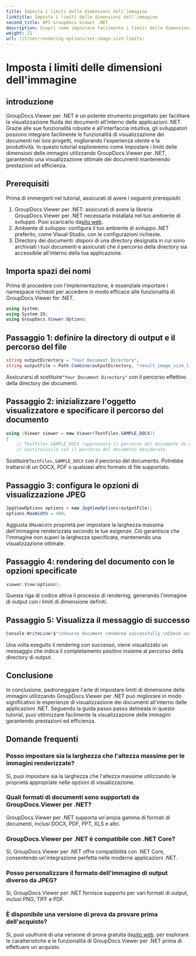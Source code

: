 ```yaml
---
title: Imposta i limiti delle dimensioni dell'immagine
linktitle: Imposta i limiti delle dimensioni dell'immagine
second_title: API GroupDocs.Viewer .NET
description: Scopri come impostare facilmente i limiti delle dimensioni delle immagini nelle applicazioni .NET utilizzando GroupDocs.Viewer per .NET, migliorando le esperienze di visualizzazione dei documenti.
weight: 21
url: /it/net/rendering-options/set-image-size-limits/
---
```


# Imposta i limiti delle dimensioni dell'immagine

## introduzione
GroupDocs.Viewer per .NET è un potente strumento progettato per facilitare la visualizzazione fluida dei documenti all'interno delle applicazioni .NET. Grazie alle sue funzionalità robuste e all'interfaccia intuitiva, gli sviluppatori possono integrare facilmente le funzionalità di visualizzazione dei documenti nei loro progetti, migliorando l'esperienza utente e la produttività. In questo tutorial esploreremo come impostare i limiti delle dimensioni delle immagini utilizzando GroupDocs.Viewer per .NET, garantendo una visualizzazione ottimale dei documenti mantenendo prestazioni ed efficienza.
## Prerequisiti
Prima di immergerti nel tutorial, assicurati di avere i seguenti prerequisiti:
1.  GroupDocs.Viewer per .NET: assicurati di avere la libreria GroupDocs.Viewer per .NET necessaria installata nel tuo ambiente di sviluppo. Puoi scaricarlo da[sito web](https://releases.groupdocs.com/viewer/net/).
2. Ambiente di sviluppo: configura il tuo ambiente di sviluppo .NET preferito, come Visual Studio, con le configurazioni richieste.
3. Directory dei documenti: disponi di una directory designata in cui sono archiviati i tuoi documenti e assicurati che il percorso della directory sia accessibile all'interno della tua applicazione.

## Importa spazi dei nomi
Prima di procedere con l'implementazione, è essenziale importare i namespace richiesti per accedere in modo efficace alle funzionalità di GroupDocs.Viewer for .NET.
```csharp
using System;
using System.IO;
using GroupDocs.Viewer.Options;
```
## Passaggio 1: definire la directory di output e il percorso del file
```csharp
string outputDirectory = "Your Document Directory";
string outputFile = Path.Combine(outputDirectory, "result_image_size_limit.jpg");
```
 Assicurarsi di sostituire`"Your Document Directory"` con il percorso effettivo della directory dei documenti.
## Passaggio 2: inizializzare l'oggetto visualizzatore e specificare il percorso del documento
```csharp
using (Viewer viewer = new Viewer(TestFiles.SAMPLE_DOCX))
{
    // TestFiles.SAMPLE_DOCX rappresenta il percorso del documento di esempio.
    // Sostituiscilo con il percorso del documento desiderato.
```
 Sostituire`TestFiles.SAMPLE_DOCX` con il percorso del documento. Potrebbe trattarsi di un DOCX, PDF o qualsiasi altro formato di file supportato.
## Passaggio 3: configura le opzioni di visualizzazione JPEG
```csharp
JpgViewOptions options = new JpgViewOptions(outputFile);
options.MaxWidth = 400;
```
 Aggiusta il`MaxWidth` proprietà per impostare la larghezza massima dell'immagine renderizzata secondo le tue esigenze. Ciò garantisce che l'immagine non superi la larghezza specificata, mantenendo una visualizzazione ottimale.
## Passaggio 4: rendering del documento con le opzioni specificate
```csharp
viewer.View(options);
```
Questa riga di codice attiva il processo di rendering, generando l'immagine di output con i limiti di dimensione definiti.
## Passaggio 5: Visualizza il messaggio di successo
```csharp
Console.WriteLine($"\nSource document rendered successfully.\nCheck output in {outputDirectory}.");
```
Una volta eseguito il rendering con successo, viene visualizzato un messaggio che indica il completamento positivo insieme al percorso della directory di output.

## Conclusione
In conclusione, padroneggiare l'arte di impostare limiti di dimensione delle immagini utilizzando GroupDocs.Viewer per .NET può migliorare in modo significativo le esperienze di visualizzazione dei documenti all'interno delle applicazioni .NET. Seguendo la guida passo passo delineata in questo tutorial, puoi ottimizzare facilmente la visualizzazione delle immagini garantendo prestazioni ed efficienza.
## Domande frequenti
### Posso impostare sia la larghezza che l'altezza massime per le immagini renderizzate?
Sì, puoi impostare sia la larghezza che l'altezza massime utilizzando le proprietà appropriate nelle opzioni di visualizzazione.
### Quali formati di documenti sono supportati da GroupDocs.Viewer per .NET?
GroupDocs.Viewer per .NET supporta un'ampia gamma di formati di documenti, inclusi DOCX, PDF, PPT, XLS e altri.
### GroupDocs.Viewer per .NET è compatibile con .NET Core?
Sì, GroupDocs.Viewer per .NET offre compatibilità con .NET Core, consentendo un'integrazione perfetta nelle moderne applicazioni .NET.
### Posso personalizzare il formato dell'immagine di output diverso da JPEG?
Sì, GroupDocs.Viewer per .NET fornisce supporto per vari formati di output, inclusi PNG, TIFF e PDF.
### È disponibile una versione di prova da provare prima dell'acquisto?
 Sì, puoi usufruire di una versione di prova gratuita da[sito web](https://releases.groupdocs.com/viewer/net/). per esplorare le caratteristiche e le funzionalità di GroupDocs.Viewer per .NET prima di effettuare un acquisto.
